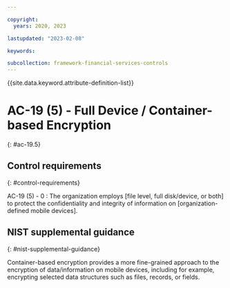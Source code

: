 ```yaml
---

copyright:
  years: 2020, 2023

lastupdated: "2023-02-08"

keywords:

subcollection: framework-financial-services-controls
---
```


{{site.data.keyword.attribute-definition-list}}

               
# AC-19 (5) - Full Device / Container-based Encryption
{: #ac-19.5}

## Control requirements
{: #control-requirements}

AC-19 (5) - 0
    : The organization employs [file level, full disk/device, or both] to protect the confidentiality and integrity of information on [organization-defined mobile devices].

## NIST supplemental guidance
{: #nist-supplemental-guidance}

Container-based encryption provides a more fine-grained approach to the encryption of data/information on mobile devices, including for example, encrypting selected data structures such as files, records, or fields.





